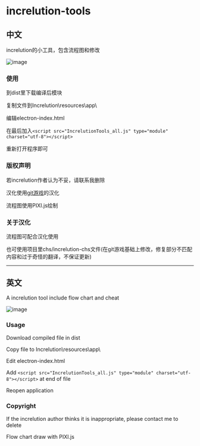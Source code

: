 # increlution-tools

## 中文

increlution的小工具，包含流程图和修改

![image](https://user-images.githubusercontent.com/108338093/212058848-1d0e06ce-2a59-4f71-b135-8d2b4447fe74.png)

### 使用

到dist里下载编译后模块

复制文件到Increlution\resources\app\

编辑electron-index.html

在最后加入`<script src="IncrelutionTools_all.js" type="module" charset="utf-8"></script>`

重新打开程序即可

### 版权声明

若increlution作者认为不妥，请联系我删除

汉化使用[git游戏](http://www.gityx.com/)的汉化

流程图使用PIXI.js绘制

### 关于汉化

流程图可配合汉化使用

也可使用项目里chs/increlution-chs文件(在git游戏基础上修改，修复部分不匹配内容和过于奇怪的翻译，不保证更新)

-----------------------

## 英文

A increlution tool include flow chart and cheat

![image](https://user-images.githubusercontent.com/108338093/212058738-b7072184-feef-4dd4-b814-39af3d249543.png)

### Usage

Download compiled file in dist

Copy file to Increlution\resources\app\

Edit electron-index.html

Add `<script src="IncrelutionTools_all.js" type="module" charset="utf-8"></script>` at end of file

Reopen application

### Copyright

If the increlution author thinks it is inappropriate, please contact me to delete

Flow chart draw with PIXI.js 
